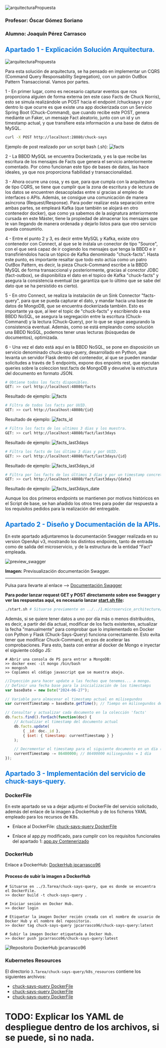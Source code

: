 ![arquitecturaPropuesta](imagenes/header.png)
### Profesor: Óscar Gómez Soriano
### Alumno: Joaquín Pérez Carrasco

## <span style="color: #0074D9">Apartado 1 - Explicación Solución Arquitectura.</span>

![arquitecturaPropuesta](imagenes/arquitectura_propuesta.png)

Para esta solución de arquitectura, se ha pensado en implementar un CQRS (Command Query Responsability Segregation),
con un patrón OutBox Pattern Transaccional. Vamos por partes.

1 - En primer lugar, como es necesario capturar eventos que nos proporciona alguien de forma externa (en este caso Facts de
    Chuck Norris), esto se simula realizándole un POST hacia el endpoint /chucksays y por dentro lo que ocurre es que existe
    una app dockerizada con un Servicio Spring Boot (Chuck-Command), que cuando recibe este POST, genera mediante un Faker,
    un mensaje Fact aleatorio, junto con un id y un timestamp actual, y que transfiere esta información a una base de datos de MySQL.

```bash
curl -X POST http://localhost:28080/chuck-says
```
Ejemplo de post realizado por un script bash (.sh):
![facts](imagenes/post.jpg)

2 - La BBDD MySQL se encuentra Dockerizada, y es la que recibe las escritura de los mensajes de Facts que genera el
    servicio anteriormente comentado. Por cómo funcionan este tipo de bases de datos, las hace ideales, ya que nos 
    proporciona fiabilidad y transaccionalidad.

3 - Ahora ocurre una cosa, y es que, para que cumpla con la arquitectura de tipo CQRS, se tiene que cumplir que la zona
    de escritura y de lectura de los datos se encuentren desacopladas entre sí gracias al empleo de interfaces o APIs.
    Además, se consigue una comunicación de manera asíncrona (Request/Response). Para poder realizar esta separación entre
    ambas partes, se empleará Kafka (que también se alojará en otro contenedor docker), que como ya sabemos de la
    asignatura anteriormente cursada en este Máster, tiene la propiedad de almacenar los mensajes que le van llegando
    de manera ordenada y dejarlo listos para que otro servicio pueda consumirlo.

4 - Entre el punto 2 y 3, es decir entre MySQL y Kafka, existe otro contenedor con Connect, al que se le instala un 
    conector de tipo "Source", con el que será capaz de ir cogiendo los mensajes que tenga la BBDD e ir transfiriéndolos
    hacia un tópico de Kafka denominado "chuck-facts". Hasta este punto, es importante resaltar que todo esto actúa como
    un patro OutBox Pattern, es decir, la pieza Chuck-Command escribe a la BBDD MySQL de forma transaccional y
    posteriormente, gracias al conector JDBC (fact-outbox), se disponibiliza el dato en el topico de Kafka "chuck-facts"
    y asegura la consistencia eventual (se garantiza que lo último que se sabe del dato que se ha persistido es cierto).

5 - En otro Connect, se realiza la instalación de un Sink Connector "facts-query", para que se pueda capturar el dato, y mandar hacia
    una base de datos de MongoDB, que se encuentra dockerizada también. Esto es importante ya que, al leer el topic de 
    "chuck-facts" y escribiendo a esa BBDD NoSQL, se asegura la segregación entre la escritura (Chuck-Command) y la
    lectura (Chuck-Query), por lo que se sigue asegurando la consistencia eventual. Además, como se está empleando como
    solución una BBDD NoSQL, podemos tener unas lecturas (búsquedas de documentos), optimizada.

6 - Una vez el dato está aquí en la BBDD NoSQL, se pone en disposición un servicio denominado chuck-says-query, desarrollado
    en Python, que levanta un servidor Flask dentro del contenedor, al que se pueden mandar solicitudes a través de 5 
    endpoints, expone dos enpoints rest, que ejecutan queries sobre la coleccion test.facts de MongoDB y devuelve
    la estructura del documento en formato JSON.

```bash
# Obtiene todos los facts disponibles.
GET: >> curl http://localhost:48080/facts
``` 
Resultado de ejemplo:
![facts](imagenes/facts.jpg)

```bash
# Filtra de todos los facts por UUID.
GET: >> curl http://localhost:48080/{id} 
``` 
Resultado de ejemplo:
![facts_id](imagenes/facts_id.jpg)

```bash
# Filtra los facts de los ultimos 3 dias y los muestra.
GET: >> curl http://localhost:48080/fact/last3days 
``` 
Resultado de ejemplo:
![facts_last3days](imagenes/facts_last3days.jpg)

```bash
# Filtra los facts de los último 3 dias y por UUID.
GET: >> curl http://localhost:48080/fact/last3days/{id} 
``` 
Resultado de ejemplo:
![facts_last3days_id](imagenes/facts_last3days_id.jpg)

```bash
# Filtra por los facts de los últimos 3 días y por un timestamp concreto en formato 'YYYY/MM/DD'.
GET: >> curl http://localhost:48080/fact/last3days/{date} 
``` 
Resultado de ejemplo:
![facts_last3days_date](imagenes/facts_last3days_date.jpg)

Aunque los dos primeros endpoints se mantienen por motivos históricos en el Script de base, se han añadido los otros tres
para poder dar respuesta a los requisitos pedidos para la realización del entregable.

## <span style="color: #0074D9">Apartado 2 - Diseño y Documentación de la APIs.</span>

En este apartado adjuntaremos la documentación Swagger realizada en su version OpenApi v3, mostrando los distintos
endpoints, tanto de entrada como de salida del microservicio, y de la estructura de la entidad "Fact" empleada.

![preview_swagger](imagenes/preview_swagger.png)

**Imagen:** Previsualización documentación Swagger.

---

Pulsa para llevarte al enlace --> [Documentación Swagger](2.Chuck-MicroService_Swagger.yaml) 

**Para poder lanzar request GET y POST directamente sobre ese Swagger y ver las respuestas aquí, es necesario lanzar
[start.sh file](../1.microservice_architecture/environment/start.sh):**

```bash
./start.sh # Situarse previamente en ../../1.microservice_architecture/environment/start.sh
```

Además, si se quiere tener datos a uno por día más o menos distribuidos, es decir, a partir del día actual, modificar de
los facts existentes, actualizar la fecha "manualmente" para comprobar que lo implementado en Docker con Python y Flask
(Chuck-Says-Query) funciona correctamente. Esto evita tener que modificar Chuck-Command, en pos de acelerar las comprobaciones.
Para esto, basta con entrar al docker de Mongo e inyectar el siguiente código JS:

```
# Abrir una consola de PS para entrar a MongoDB:
>> docker exec -it mongo /bin/bash
>> mongosh
>> Copiamos el código javascript que se muestra abajo.
```

```javascript
//Inyección para hacer update a las fechas que tenemos... a mongo.
// Definir una fecha base para la inicialización de los timestamps
var baseDate = new Date("2024-06-27");

// Variable para almacenar el timestamp actual en milisegundos
var currentTimestamp = baseDate.getTime(); // Tiempo en milisegundos de la fecha base

// Consultar y actualizar cada documento en la colección 'facts'
db.facts.find().forEach(function(doc) {
    // Actualizar el timestamp del documento actual
    db.facts.update(
        { _id: doc._id },
        { $set: { timestamp: currentTimestamp } }
    );

    // Decrementar el timestamp para el siguiente documento en un día (86400000 milisegundos)
    currentTimestamp -= 86400000; // 86400000 milisegundos = 1 día
});
```

## <span style="color: #0074D9">Apartado 3 - Implementación del servicio de chuck-says-query.</span>

### DockerFile

En este apartado se va a dejar adjunto el DockerFile del servicio solicitado, además del enlace de la imagen a DockerHub
y de los ficheros YAML empleado para los recursos de K8s.

* Enlace al DockerFile: [chuck-says-query DockerFile](../3.Tarea/chuck-says-query/Dockerfile)

* Enlace al app.py modificado, para cumplir con los requisitos funcionales del apartado 1: [app.py Contenerizado](../3.Tarea/chuck-says-query/app.py)

### DockerHub

Enlace a DockerHub: [DockerHub jpcarrasco96](https://hub.docker.com/r/jpcarrasco96/chuck-says-query)

#### Proceso de subir la imagen a DockerHub
```shell
# Situarse en ../3.Tarea/chuck-says-query, que es donde se encuentra el DockerFile.
>> docker build -t chuck-says-query .

# Iniciar sesión en Docker Hub.
>> docker login

# Etiquetar la imagen Docker recién creada con el nombre de usuario de Docker Hub y el nombre del repositorio.
>> docker tag chuck-says-query jpcarrasco96/chuck-says-query:latest

# Subir la imagen Docker etiquetada a Docker Hub.
>> docker push jpcarrasco96/chuck-says-query:latest
``` 
![Repositorio DockerHub jpcarrasco96](imagenes/repositorio_chuck_says_query.png)

### Kubernetes Resources

El directorio `3.Tarea/chuck-says-query/k8s_resources` contiene los siguientes archivos:

- [chuck-says-query DockerFile](../3.Tarea/chuck-says-query/Dockerfile)
- [chuck-says-query DockerFile](../3.Tarea/chuck-says-query/Dockerfile)
- [chuck-says-query DockerFile](../3.Tarea/chuck-says-query/Dockerfile)

# TODO: Explicar los YAML de despliegue dentro de los archivos, si se puede, si no nada.